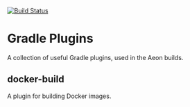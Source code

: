 
[![Build Status](https://travis-ci.org/aeon-io/gradle-plugins.svg?branch=master)](https://travis-ci.org/aeon-io/gradle-plugins/builds)

# Gradle Plugins

A collection of useful Gradle plugins, used in the Aeon builds.

## docker-build

A plugin for building Docker images.
